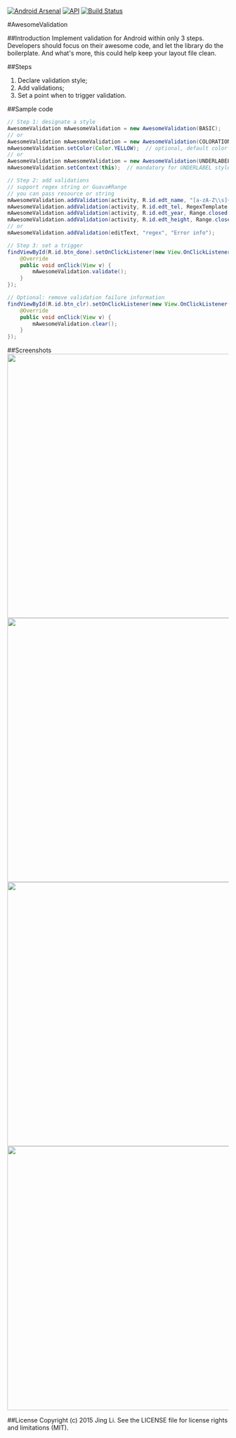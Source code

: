 [![Android Arsenal](https://img.shields.io/badge/Android%20Arsenal-AwesomeValidation-brightgreen.svg?style=flat)](http://android-arsenal.com/details/1/1605)
[![API](https://img.shields.io/badge/API-14%2B-brightgreen.svg?style=flat)](https://android-arsenal.com/api?level=14)
[![Build Status](https://travis-ci.org/thyrlian/AwesomeValidation.svg?branch=master)](https://travis-ci.org/thyrlian/AwesomeValidation)

#AwesomeValidation

##Introduction
Implement validation for Android within only 3 steps.  Developers should focus on their awesome code, and let the library do the boilerplate.  And what's more, this could help keep your layout file clean.

##Steps
1. Declare validation style;
2. Add validations;
3. Set a point when to trigger validation.

##Sample code
```java
// Step 1: designate a style
AwesomeValidation mAwesomeValidation = new AwesomeValidation(BASIC);
// or
AwesomeValidation mAwesomeValidation = new AwesomeValidation(COLORATION);
mAwesomeValidation.setColor(Color.YELLOW);  // optional, default color is RED if not set
// or
AwesomeValidation mAwesomeValidation = new AwesomeValidation(UNDERLABEL);
mAwesomeValidation.setContext(this);  // mandatory for UNDERLABEL style

// Step 2: add validations
// support regex string or Guava#Range
// you can pass resource or string
mAwesomeValidation.addValidation(activity, R.id.edt_name, "[a-zA-Z\\s]+", R.string.err_name);
mAwesomeValidation.addValidation(activity, R.id.edt_tel, RegexTemplate.TELEPHONE, R.string.err_tel);
mAwesomeValidation.addValidation(activity, R.id.edt_year, Range.closed(1900, Calendar.getInstance().get(Calendar.YEAR)), R.string.err_year);
mAwesomeValidation.addValidation(activity, R.id.edt_height, Range.closed(0.0f, 2.72f), R.string.err_height);
// or
mAwesomeValidation.addValidation(editText, "regex", "Error info");

// Step 3: set a trigger
findViewById(R.id.btn_done).setOnClickListener(new View.OnClickListener() {
    @Override
    public void onClick(View v) {
        mAwesomeValidation.validate();
    }
});

// Optional: remove validation failure information
findViewById(R.id.btn_clr).setOnClickListener(new View.OnClickListener() {
    @Override
    public void onClick(View v) {
        mAwesomeValidation.clear();
    }
});
```

##Screenshots
<a href="https://cloud.githubusercontent.com/assets/352956/6310455/4d3c90c6-b957-11e4-8075-8fb7b63ea669.png" target="_blank"><img src="https://cloud.githubusercontent.com/assets/352956/6310455/4d3c90c6-b957-11e4-8075-8fb7b63ea669.png" height="600"></a>
<a href="https://cloud.githubusercontent.com/assets/352956/6310452/4d38f40c-b957-11e4-820e-b3b5cfd54837.png" target="_blank"><img src="https://cloud.githubusercontent.com/assets/352956/6310452/4d38f40c-b957-11e4-820e-b3b5cfd54837.png" height="600"></a>
<a href="https://cloud.githubusercontent.com/assets/352956/6310454/4d3a83d0-b957-11e4-911a-a62e76b8024c.png" target="_blank"><img src="https://cloud.githubusercontent.com/assets/352956/6310454/4d3a83d0-b957-11e4-911a-a62e76b8024c.png" height="600"></a>
<a href="https://cloud.githubusercontent.com/assets/352956/6311996/999f2fcc-b96c-11e4-948a-1e142f9bc04a.png" target="_blank"><img src="https://cloud.githubusercontent.com/assets/352956/6311996/999f2fcc-b96c-11e4-948a-1e142f9bc04a.png" height="600"></a>

##License
Copyright (c) 2015 Jing Li. See the LICENSE file for license rights and limitations (MIT).
